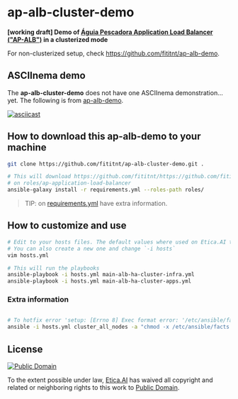 # ap-alb-cluster-demo
**[working draft] Demo of [Águia Pescadora Application Load Balancer ("AP-ALB")](https://github.com/fititnt/ap-application-load-balancer) in a clusterized mode**

For non-clusterized setup, check <https://github.com/fititnt/ap-alb-demo>.

## ASCIInema demo

<!--
Demo:

    asciinema rec ap-alb-demo-004 --idle-time-limit 5 --title "ap-alb-demo (AP-ALB v0.6.4-beta)"

    cat hosts && sleep 4 && cat main.yml && sleep 4 && cat apps-server.yml && sleep 4 && cat db-server.yml && sleep 4 && cat group_vars/all.yml && sleep 6 && cat group_vars/apps_servers.yml && sleep 6 && cat group_vars/apps_servers.yml

    ansible-playbook -i hosts main.yml


Em caso de falha:
    ansible-playbook -i hosts main.yml --start-at-task="ALB/UFW clusterfuck-pre-check.yml"
    ansible-playbook -i hosts main.yml --start-at-task="Configure the kernel to keep connections alive when enabling the firewall"

Debug

    ansible-playbook ad-hoc/info/show-ufw-status.yml -i hosts.yml

-->

The **ap-alb-cluster-demo** does not have one ASCIInema demonstration... yet.
The following is from [ap-alb-demo](https://github.com/fititnt/ap-alb-demo).

[![asciicast](https://asciinema.org/a/281411.svg)](https://asciinema.org/a/281411)

## How to download this ap-alb-demo to your machine

```bash
git clone https://github.com/fititnt/ap-alb-cluster-demo.git .

# This will download https://github.com/fititnt/https://github.com/fititnt/ap-application-load-balancer
# on roles/ap-application-load-balancer
ansible-galaxy install -r requirements.yml --roles-path roles/
```

> TIP: on [requirements.yml](requirements.yml) have extra information.

## How to customize and use

```bash
# Edit to your hosts files. The default values where used on Etica.AI test servers
# You can also create a new one and change `-i hosts`
vim hosts.yml

# This will run the playbooks
ansible-playbook -i hosts.yml main-alb-ha-cluster-infra.yml
ansible-playbook -i hosts.yml main-alb-ha-cluster-apps.yml
```

### Extra information

```bash

# To hotfix error 'setup: [Errno 8] Exec format error: '/etc/ansible/facts.d/redis.fact'\n"'
ansible -i hosts.yml cluster_all_nodes -a "chmod -x /etc/ansible/facts.d/redis.fact"
```

## License
[![Public Domain](https://i.creativecommons.org/p/zero/1.0/88x31.png)](UNLICENSE)

To the extent possible under law, [Etica.AI](https://etica.ai/) has waived all
copyright and related or neighboring rights to this work to
[Public Domain](UNLICENSE).
